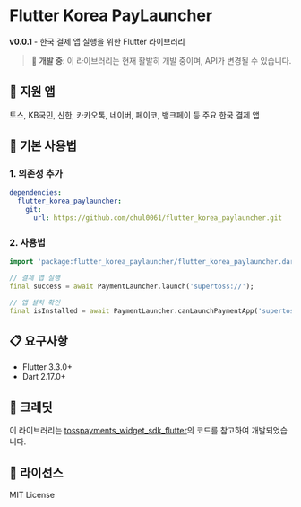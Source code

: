 # Flutter Korea PayLauncher

**v0.0.1** - 한국 결제 앱 실행을 위한 Flutter 라이브러리

> 🚧 **개발 중**: 이 라이브러리는 현재 활발히 개발 중이며, API가 변경될 수 있습니다.

## 📱 지원 앱

토스, KB국민, 신한, 카카오톡, 네이버, 페이코, 뱅크페이 등 주요 한국 결제 앱

## 🚀 기본 사용법

### 1. 의존성 추가

```yaml
dependencies:
  flutter_korea_paylauncher:
    git:
      url: https://github.com/chul0061/flutter_korea_paylauncher.git
```

### 2. 사용법

```dart
import 'package:flutter_korea_paylauncher/flutter_korea_paylauncher.dart';

// 결제 앱 실행
final success = await PaymentLauncher.launch('supertoss://');

// 앱 설치 확인
final isInstalled = await PaymentLauncher.canLaunchPaymentApp('supertoss://');
```

## 📋 요구사항

- Flutter 3.3.0+
- Dart 2.17.0+

## 🙏 크레딧

이 라이브러리는 [tosspayments_widget_sdk_flutter](https://pub.dev/packages/tosspayments_widget_sdk_flutter)의 코드를 참고하여 개발되었습니다.

## 📄 라이선스

MIT License
